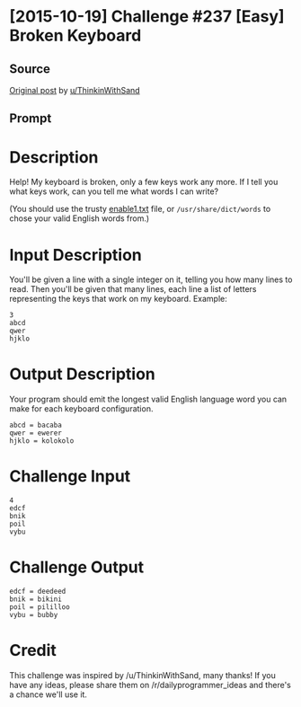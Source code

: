 # [2015-10-19] Challenge #237 [Easy] Broken Keyboard

## Source

[Original post](https://old.reddit.com/r/dailyprogrammer/comments/3pcb3i/20151019_challenge_237_easy_broken_keyboard/) by [u/ThinkinWithSand](https://old.reddit.com/u/ThinkinWithSand)

## Prompt

# Description

Help! My keyboard is broken, only a few keys work any more. If I tell you what keys work, can you tell me what words I can write?

(You should use the trusty [enable1.txt](http://norvig.com/ngrams/enable1.txt) file, or `/usr/share/dict/words` to chose your valid English words from.)

# Input Description

You'll be given a line with a single integer on it, telling you how many lines to read. Then you'll be given that many lines, each line a list of letters representing the keys that work on my keyboard. Example:

    3
    abcd
    qwer
    hjklo

# Output Description

Your program should emit the longest valid English language word you can make for each keyboard configuration.

    abcd = bacaba
    qwer = ewerer
    hjklo = kolokolo

# Challenge Input

    4
    edcf
    bnik
    poil
    vybu

# Challenge Output

    edcf = deedeed
    bnik = bikini
    poil = pililloo
    vybu = bubby

# Credit

This challenge was inspired by /u/ThinkinWithSand, many thanks! If you have any ideas, please share them on /r/dailyprogrammer_ideas and there's a chance we'll use it.
